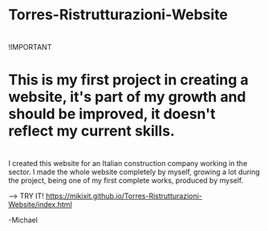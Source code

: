 # Torres-Ristrutturazioni-Website

#
!IMPORTANT
# 
# This is my first project in creating a website, it's part of my growth and should be improved, it doesn't reflect my current skills.
#

I created this website for an Italian construction company working in the sector.
I made the whole website completely by myself, growing a lot during the project, being one of my first complete works, produced by myself.


--> TRY IT! https://mikixit.github.io/Torres-Ristrutturazioni-Website/index.html

-Michael
